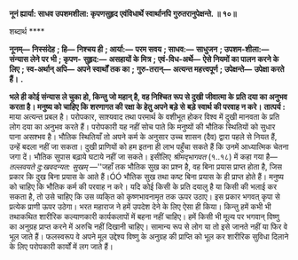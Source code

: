 **नूनं ह्यार्या: साधव उपशमशीला: कृपणसुहृद एवंविधार्थे स्वार्थानपि गुरुतरानुपेक्षन्ते. ॥ १०॥** 

शब्दार्थ **** 

**नूनम्—** **निस्संदेह** **; हि—** **निश्चय ही** **; आर्या:—** **परम सवय** **; साधव:—** **साधुजन** **; उपशम-शीला:—** **संन्यास लेने पर भी** **; कृपण-** **सुहृद:—** **असहायों के मित्र** **; एवं-विध-अर्थे—** **ऐसे नियमों का पालन करने के लिए** **; स्व-अर्थान् अपि—** **अपने स्वार्थों तक का** **;** **गुरु-तरान्—** **अत्यन्त महत्त्वपूर्ण** **; उपेक्षन्ते—** **उपेक्षा करते हैं।** **.** 

**भले ही कोई संन्यास ले चुका हो, किन्तु जो महान् है, वह निश्चित रूप से दुखी जीवात्मा के** **प्रति दया का अनुभव करता है। मनुष्य को चाहिए कि शरणागत की रक्षा के हेतु अपने बड़े से** **बड़े स्वार्थ की परवाह न करे।** **तात्पर्य :** माया अत्यन्त प्रबल है। परोपकार, साश्यवाद तथा परमार्थ के वशीभूत होकर विश्व में दुखी मानवता के प्रति लोग दया का अनुभव करते हैं। परोपकारी यह नहीं सोच पाते कि मनुष्यों की भौतिक स्थितियों को सुधार पाना असश्भव है। भौतिक स्थितियाँ तो अपने कर्म के अनुसार उच्च शासन (दैव) द्वारा पहले से नियत हैं, उन्हें बदला नहीं जा सकता। दुखी प्राणियों को हम इतना ही लाभ पहुँचा सकते हैं कि उनमें आध्यात्मिक चेतना जगा दें। भौतिक सुपास बढ़ाये घटाये नहीं जा सकते। इसीलिए *श्रीमद्भागवत* (१..१८) में कहा गया है— *तल्लवयते दु:खवदन्यत: सुखम्* —''जहाँ तक भौतिक सुख का प्रश्न है, वह बिना प्रयास प्राप्त होता है, जिस प्रकार कि दुख बिना प्रयास के आते हैं।ÓÓ भौतिक सुख तथा कष्ट बिना प्रयास के ही प्राप्त होते हैं। मनुष्य को चाहिए कि भौतिक कर्म की परवाह न करे। यदि कोई किसी के प्रति दयालु है या किसी की भलाई कर सकता है, तो उसे चाहिए कि उस व्यकि्त को कृष्णभावनामृत तक ऊपर उठाए। इस प्रकार भगवत् कृपा से प्रत्येक प्राणी ऊपर उठेगा। भरत महाराज ने हमें उपदेश देने के लिए ऐसा ही किया। किन्तु हमें कभी भी तथाकथित शारीरिक कल्याणकारी कार्यकलापों में बहना नहीं चाहिए। हमें किसी भी मूल्य पर भगवान् विष्णु का अनुग्रह प्राप्त करने में अरुचि नहीं दिखानी चाहिए। सामान्य रूप से लोग या तो इसे जानते नहीं या फिर वे भूल जाते हैं। फलस्वरूप वे अपने मूल उद्देश्य विष्णु के अनुग्रह की प्राप्ति को भूल कर शारीरिक सुविधा दिलाने के लिए परोपकारी कार्यों में लग जाते हैं।  